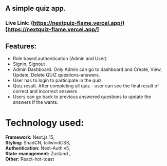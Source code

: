 ## A simple quiz app. 
### Live Link: (https://nextquiz-flame.vercel.app/)[https://nextquiz-flame.vercel.app/]
## Features: 
- Role based authentication (Admin and User)
- Signin, Signout
- Admin Dashboard. Only Admin can go to dashboard and Create, View,  Update, Delete  QUIZ questions-answers.
- User has to login to participate in the quiz.
- Quiz result. After completing all quiz - user can see the final result of correct and incorrect answers
- Users can go back to previous answered questions to update the answers if the wants.

   
# Technology used: 
  **Framework:** Next.js 15,   
  **Styling:** ShadCN, tailwindCSS,   
  **Authentication:** Next-Auth v5,    
  **State-management:** Zustand ,    
  **Other:** React-hot-toast    
